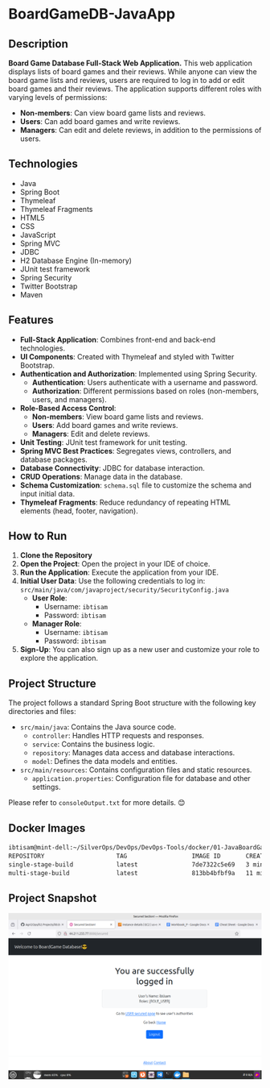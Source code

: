 # BoardGameDB-JavaApp

## Description

**Board Game Database Full-Stack Web Application.**
This web application displays lists of board games and their reviews. While anyone can view the board game lists and reviews, users are required to log in to add or edit board games and their reviews. The application supports different roles with varying levels of permissions:
- **Non-members**: Can view board game lists and reviews.
- **Users**: Can add board games and write reviews.
- **Managers**: Can edit and delete reviews, in addition to the permissions of users.

## Technologies

- Java
- Spring Boot
- Thymeleaf
- Thymeleaf Fragments
- HTML5
- CSS
- JavaScript
- Spring MVC
- JDBC
- H2 Database Engine (In-memory)
- JUnit test framework
- Spring Security
- Twitter Bootstrap
- Maven

## Features

- **Full-Stack Application**: Combines front-end and back-end technologies.
- **UI Components**: Created with Thymeleaf and styled with Twitter Bootstrap.
- **Authentication and Authorization**: Implemented using Spring Security.
  - **Authentication**: Users authenticate with a username and password.
  - **Authorization**: Different permissions based on roles (non-members, users, and managers).
- **Role-Based Access Control**:
  - **Non-members**: View board game lists and reviews.
  - **Users**: Add board games and write reviews.
  - **Managers**: Edit and delete reviews.
- **Unit Testing**: JUnit test framework for unit testing.
- **Spring MVC Best Practices**: Segregates views, controllers, and database packages.
- **Database Connectivity**: JDBC for database interaction.
- **CRUD Operations**: Manage data in the database.
- **Schema Customization**: `schema.sql` file to customize the schema and input initial data.
- **Thymeleaf Fragments**: Reduce redundancy of repeating HTML elements (head, footer, navigation).

## How to Run

1. **Clone the Repository**
2. **Open the Project**: Open the project in your IDE of choice.
3. **Run the Application**: Execute the application from your IDE.
4. **Initial User Data**: Use the following credentials to log in:
        `src/main/java/com/javaproject/security/SecurityConfig.java`
   - **User Role**: 
     - Username: `ibtisam`
     - Password: `ibtisam`
   - **Manager Role**:
     - Username: `ibtisam`
     - Password: `ibtisam`
5. **Sign-Up**: You can also sign up as a new user and customize your role to explore the application.

## Project Structure

The project follows a standard Spring Boot structure with the following key directories and files:
- `src/main/java`: Contains the Java source code.
  - `controller`: Handles HTTP requests and responses.
  - `service`: Contains the business logic.
  - `repository`: Manages data access and database interactions.
  - `model`: Defines the data models and entities.
- `src/main/resources`: Contains configuration files and static resources.
  - `application.properties`: Configuration file for database and other settings.

Please refer to `consoleOutput.txt` for more details. 😊

## Docker Images

```bash
ibtisam@mint-dell:~/SilverOps/DevOps/DevOps-Tools/docker/01-JavaBoardGameDB-H2$ docker images
REPOSITORY                    TAG                  IMAGE ID       CREATED          SIZE
single-stage-build            latest               7de7322c5e69   3 minutes ago    487MB
multi-stage-build             latest               813bb4bfbf9a   11 minutes ago   374MB
```

## Project Snapshot
![Project Snapshot](./projectSnapshot.png)
